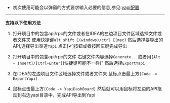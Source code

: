 - 初次使用可能会以弹窗的方式要求输入必要的信息,参见:[yapi配置](/setting/yapi.html)

----

**支持以下使用方法**

1. 打开项目中的包含api/rpc的文件或者在IDEA的左边项目文件区域选择文件或者文件夹
    使用快捷键`alt shift E(windows)/ctrl E(mac)`
    然后选择要导出的API,选择导出渠道`Yapi`
    点击[✔]按钮或者按回车键完成导出
    
2. 打开项目中的包含api/rpc的文件
    右键文件内容选择`Generate...`或者用`[Alt + Insert]/[Ctrl+Enter]`(快捷键可能不一样)"
    然后选择`ExportYapi`

3. 在IDEA的左边项目文件区域选择文件或者文件夹
    鼠标点击最上方`[Code -> ExportYapi]`

4. 鼠标点击最上方`[Code -> YapiDashBoard]`
    然后就可以用鼠标将左边的API拖动到右边yapi目录中，完成API导出到Yapi